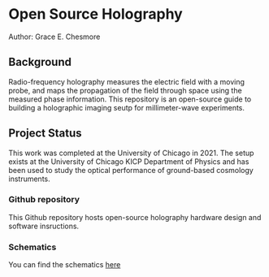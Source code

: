 # Open Source Holography
Author: Grace E. Chesmore

## Background
Radio-frequency holography measures the electric field with a moving probe, and maps the propagation of the field through space using the measured phase information.  This repository is an open-source guide to building a holographic imaging seutp for millimeter-wave experiments.

## Project Status

This work was completed at the University of Chicago in 2021.  The setup exists at the University of Chicago KICP Department of Physics and has been used to study the optical performance of ground-based cosmology instruments. 

### Github repository

This Github repository hosts open-source holography hardware design and software insructions.

### Schematics

You can find the schematics [here](schematics/)